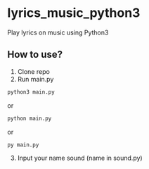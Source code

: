 # lyrics_music_python3
Play lyrics on music using Python3

## How to use?
1. Clone repo
2. Run main.py
```bash
python3 main.py
```
or
```bash
python main.py
```
or
```bash
py main.py
```
3. Input your name sound (name in sound.py)

